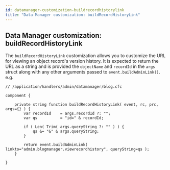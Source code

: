 ```yaml
---
id: datamanager-customization-buildrecordhistorylink
title: "Data Manager customization: buildRecordHistoryLink"
---
```


## Data Manager customization: buildRecordHistoryLink

The `buildRecordHistoryLink` customization allows you to customize the URL for viewing an object record's version history. It is expected to return the URL as a string and is provided the `objectName` and `recordId` in the `args` struct along with any other arguments passed to `event.buildAdminLink()`. e.g.

```luceescript
// /application/handlers/admin/datamanager/blog.cfc

component {

	private string function buildRecordHistoryLink( event, rc, prc, args={} ) {
		var recordId    = args.recordId ?: "";
		var qs          = "id=" & recordId;

		if ( Len( Trim( args.queryString ?: "" ) ) {
			qs &= "&" & args.queryString;
		}

		return event.buildAdminLink( linkto="admin.blogmanager.viewrecordhistory", queryString=qs );
	}

}
```


